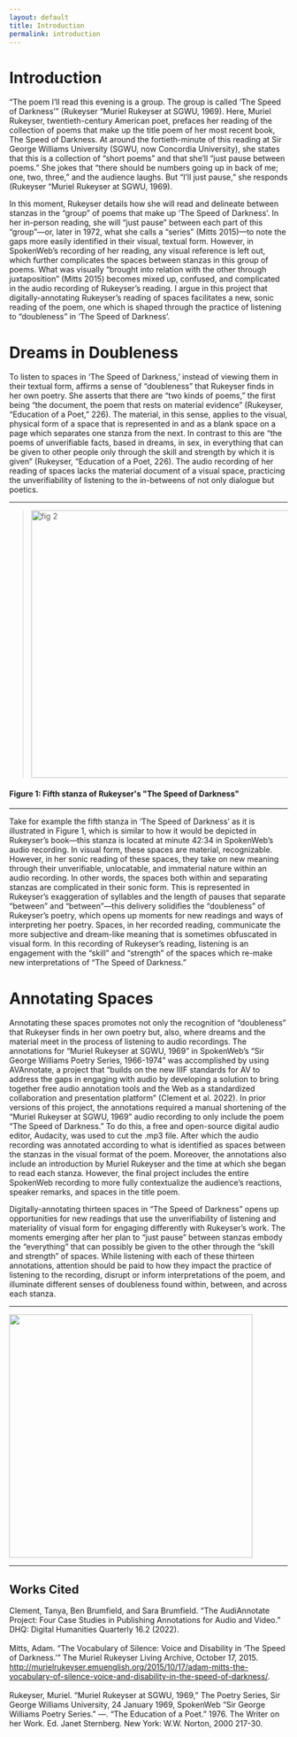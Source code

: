 ```yaml
---
layout: default
title: Introduction
permalink: introduction
---
```

<!-- Add an essay or interpretive material below this line,
using HTML or markdown.  Do not modify this file above this line -->
# Introduction 

“The poem I’ll read this evening is a group. The group is called ‘The Speed of Darkness’” (Rukeyser “Muriel Rukeyser at SGWU, 1969). Here, Muriel Rukeyser, twentieth-century American poet, prefaces her reading of the collection of poems that make up the title poem of her most recent book, The Speed of Darkness. At around the fortieth-minute of this reading at Sir George Williams University (SGWU, now Concordia University), she states that this is a collection of “short poems” and that she’ll “just pause between poems.” She jokes that “there should be numbers going up in back of me; one, two, three,” and the audience laughs. But “I’ll just pause,” she responds (Rukeyser “Muriel Rukeyser at SGWU, 1969). 

In this moment, Rukeyser details how she will read and delineate between stanzas in the “group” of poems that make up ‘The Speed of Darkness’. In her in-person reading, she will “just pause” between each part of this “group”—or, later in 1972, what she calls a “series” (Mitts 2015)—to note the gaps more easily identified in their visual, textual form. However, in SpokenWeb’s recording of her reading, any visual reference is left out, which further complicates the spaces between stanzas in this group of poems. What was visually “brought into relation with the other through juxtaposition” (Mitts 2015) becomes mixed up, confused, and complicated in the audio recording of Rukeyser’s reading. I argue in this project that digitally-annotating Rukeyser’s reading of spaces facilitates a new, sonic reading of the poem, one which is shaped through the practice of listening to “doubleness” in ‘The Speed of Darkness’. 

# Dreams in Doubleness

To listen to spaces in ‘The Speed of Darkness,’ instead of viewing them in their textual form, affirms a sense of “doubleness” that Rukeyser finds in her own poetry. She asserts that there are “two kinds of poems,” the first being “the document, the poem that rests on material evidence” (Rukeyser, “Education of a Poet,” 226). The material, in this sense, applies to the visual, physical form of a space that is represented in and as a blank space on a page which separates one stanza from the next. In contrast to this are “the poems of unverifiable facts, based in dreams, in sex, in everything that can be given to other people only through the skill and strength by which it is given” (Rukeyser, “Education of a Poet, 226). The audio recording of her reading of spaces lacks the material document of a visual space, practicing the unverifiability of listening to the in-betweens of not only dialogue but poetics. 

---

> <img width="484" alt="fig 2" src="https://user-images.githubusercontent.com/112954339/207118730-f48ac31d-3659-4b78-8230-a12b95277f86.png">

#### Figure 1: Fifth stanza of Rukeyser's "The Speed of Darkness"
---

Take for example the fifth stanza in ‘The Speed of Darkness’ as it is illustrated in Figure 1, which is similar to how it would be depicted in Rukeyser’s book—this stanza is located at minute 42:34 in SpokenWeb’s audio recording. In visual form, these spaces are material, recognizable. However, in her sonic reading of these spaces, they take on new meaning through their unverifiable, unlocatable, and immaterial nature within an audio recording. In other words, the spaces both within and separating stanzas are complicated in their sonic form. This is represented in Rukeyser’s exaggeration of syllables and the length of pauses that separate “between” and “between”—this delivery solidifies the “doubleness” of Rukeyser’s poetry, which opens up moments for new readings and ways of interpreting her poetry. Spaces, in her recorded reading, communicate the more subjective and dream-like meaning that is sometimes obfuscated in visual form. In this recording of Rukeyser’s reading, listening is an engagement with the “skill” and “strength” of the spaces which re-make new interpretations of “The Speed of Darkness.”

# Annotating Spaces

Annotating these spaces promotes not only the recognition of “doubleness” that Rukeyser finds in her own poetry but, also, where dreams and the material meet in the process of listening to audio recordings. The annotations for “Muriel Rukeyser at SGWU, 1969” in SpokenWeb’s “Sir George Williams Poetry Series, 1966-1974” was accomplished by using AVAnnotate, a project that “builds on the new IIIF standards for AV to address the gaps in engaging with audio by developing a solution to bring together free audio annotation tools and the Web as a standardized collaboration and presentation platform” (Clement et al. 2022). In prior versions of this project, the annotations required a manual shortening of the “Muriel Rukeyser at SGWU, 1969” audio recording to only include the poem “The Speed of Darkness.” To do this, a free and open-source digital audio editor, Audacity, was used to cut the .mp3 file. After which the audio recording was annotated according to what is identified as spaces between the stanzas in the visual format of the poem. Moreover, the annotations also include an introduction by Muriel Rukeyser and the time at which she began to read each stanza. However, the final project includes the entire SpokenWeb recording to more fully contextualize the audience’s reactions, speaker remarks, and spaces in the title poem.

Digitally-annotating thirteen spaces in “The Speed of Darkness” opens up opportunities for new readings that use the unverifiability of listening and materiality of visual form for engaging differently with Rukeyser’s work. The moments emerging after her plan to “just pause” between stanzas embody the “everything” that can possibly be given to the other through the “skill and strength” of spaces. While listening with each of these thirteen annotations, attention should be paid to how they impact the practice of listening to the recording, disrupt or inform interpretations of the poem, and illuminate different senses of doubleness found within, between, and across each stanza. 

---

<img src= "https://user-images.githubusercontent.com/112954339/231001161-d375079a-44e4-4421-a66e-f2e2a8b877a0.jpeg" max-width="600" height="440" align="center">  

---

## Works Cited

Clement, Tanya, Ben Brumfield, and Sara Brumfield. “The AudiAnnotate Project: Four Case Studies in Publishing Annotations for Audio and Video.” DHQ: Digital Humanities Quarterly 16.2 (2022).
<br><Br>
Mitts, Adam. “The Vocabulary of Silence: Voice and Disability in ‘The Speed of Darkness.’” The Muriel Rukeyser Living Archive, October 17, 2015. http://murielrukeyser.emuenglish.org/2015/10/17/adam-mitts-the-vocabulary-of-silence-voice-and-disability-in-the-speed-of-darkness/.
<br><br>
Rukeyser, Muriel. “Muriel Rukeyser at SGWU, 1969,” The Poetry Series, Sir George Williams University, 24 January 1969, SpokenWeb “Sir George Williams Poetry Series.”
—. “The Education of a Poet.” 1976. The Writer on her Work. Ed. Janet Sternberg. New York: W.W. Norton, 2000 217-30.
